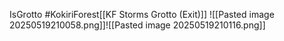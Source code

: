 IsGrotto #KokiriForest[[KF Storms Grotto (Exit)]]
![[Pasted image 20250519210058.png]]![[Pasted image 20250519210116.png]]